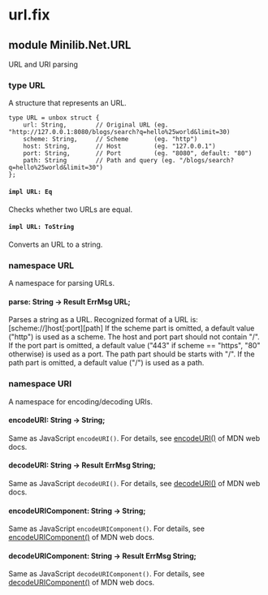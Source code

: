 # url.fix

## module Minilib.Net.URL

URL and URI parsing

### type URL

A structure that represents an URL.

```
type URL = unbox struct {
    url: String,        // Original URL (eg. "http://127.0.0.1:8080/blogs/search?q=hello%25world&limit=30)
    scheme: String,     // Scheme       (eg. "http")
    host: String,       // Host         (eg. "127.0.0.1")
    port: String,       // Port         (eg. "8080", default: "80")
    path: String        // Path and query (eg. "/blogs/search?q=hello%25world&limit=30")
};
```
#### `impl URL: Eq`

Checks whether two URLs are equal.

#### `impl URL: ToString`

Converts an URL to a string.

### namespace URL

A namespace for parsing URLs.

#### parse: String -> Result ErrMsg URL;

Parses a string as a URL.
Recognized format of a URL is:
[scheme://]host[:port][path]
If the scheme part is omitted, a default value ("http") is used as a scheme.
The host and port part should not contain "/".
If the port part is omitted, a default value ("443" if scheme == "https", "80" otherwise)
is used as a port.
The path part should be starts with "/".
If the path part is omitted, a default value ("/") is used as a path.

### namespace URI

A namespace for encoding/decoding URIs.

#### encodeURI: String -> String;

Same as JavaScript `encodeURI()`.
For details, see [encodeURI()](https://developer.mozilla.org/ja/docs/Web/JavaScript/Reference/Global_Objects/encodeURI)
of MDN web docs.

#### decodeURI: String -> Result ErrMsg String;

Same as JavaScript `decodeURI()`.
For details, see [decodeURI()](https://developer.mozilla.org/ja/docs/Web/JavaScript/Reference/Global_Objects/decodeURI)
of MDN web docs.

#### encodeURIComponent: String -> String;

Same as JavaScript `encodeURIComponent()`.
For details, see [encodeURIComponent()](https://developer.mozilla.org/ja/docs/Web/JavaScript/Reference/Global_Objects/encodeURIComponent)
of MDN web docs.

#### decodeURIComponent: String -> Result ErrMsg String;

Same as JavaScript `decodeURIComponent()`.
For details, see [decodeURIComponent()](https://developer.mozilla.org/ja/docs/Web/JavaScript/Reference/Global_Objects/decodeURIComponent)
of MDN web docs.

